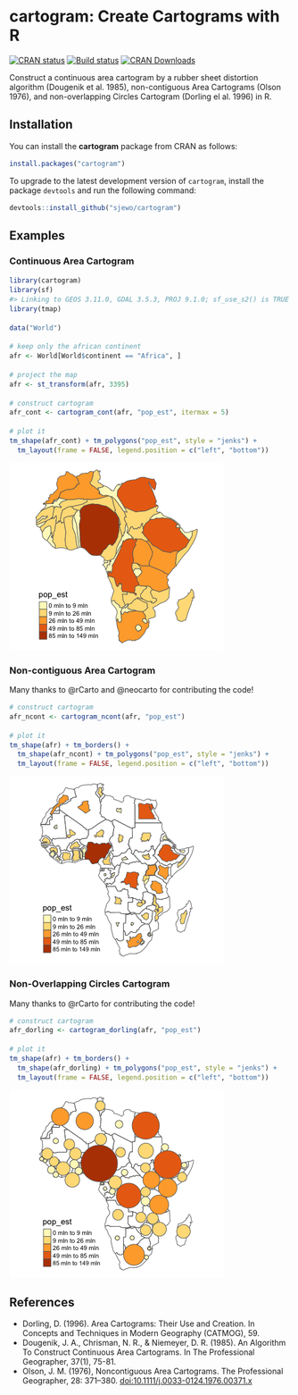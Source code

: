 cartogram: Create Cartograms with R
================

<!-- badges: start -->

[![CRAN
status](http://www.r-pkg.org/badges/version/cartogram)](https://cran.r-project.org/package=cartogram)
[![Build
status](https://github.com/sjewo/cartogram/workflows/R-CMD-check/badge.svg)](https://github.com/sjewo/cartogram/actions?workflow=R-CMD-check)
[![CRAN
Downloads](http://cranlogs.r-pkg.org/badges/cartogram)](https://cran.r-project.org/package=cartogram)
<!-- badges: end -->

Construct a continuous area cartogram by a rubber sheet distortion
algorithm (Dougenik et al. 1985), non-contiguous Area Cartograms (Olson
1976), and non-overlapping Circles Cartogram (Dorling el al. 1996) in R.

## Installation

You can install the **cartogram** package from CRAN as follows:

``` r
install.packages("cartogram")
```

To upgrade to the latest development version of `cartogram`, install the
package `devtools` and run the following command:

``` r
devtools::install_github("sjewo/cartogram")
```

## Examples

### Continuous Area Cartogram

``` r
library(cartogram)
library(sf)
#> Linking to GEOS 3.11.0, GDAL 3.5.3, PROJ 9.1.0; sf_use_s2() is TRUE
library(tmap)

data("World")

# keep only the african continent
afr <- World[World$continent == "Africa", ]

# project the map
afr <- st_transform(afr, 3395)

# construct cartogram
afr_cont <- cartogram_cont(afr, "pop_est", itermax = 5)

# plot it
tm_shape(afr_cont) + tm_polygons("pop_est", style = "jenks") +
  tm_layout(frame = FALSE, legend.position = c("left", "bottom"))
```

![](man/figures/README-cont-1.png)<!-- -->

### Non-contiguous Area Cartogram

Many thanks to @rCarto and @neocarto for contributing the code!

``` r
# construct cartogram
afr_ncont <- cartogram_ncont(afr, "pop_est")

# plot it
tm_shape(afr) + tm_borders() +
  tm_shape(afr_ncont) + tm_polygons("pop_est", style = "jenks") +
  tm_layout(frame = FALSE, legend.position = c("left", "bottom"))
```

![](man/figures/README-ncont-1.png)<!-- -->

### Non-Overlapping Circles Cartogram

Many thanks to @rCarto for contributing the code!

``` r
# construct cartogram
afr_dorling <- cartogram_dorling(afr, "pop_est")

# plot it
tm_shape(afr) + tm_borders() +
  tm_shape(afr_dorling) + tm_polygons("pop_est", style = "jenks") +
  tm_layout(frame = FALSE, legend.position = c("left", "bottom"))
```

![](man/figures/README-dorling-1.png)<!-- -->

## References

- Dorling, D. (1996). Area Cartograms: Their Use and Creation. In
  Concepts and Techniques in Modern Geography (CATMOG), 59.
- Dougenik, J. A., Chrisman, N. R., & Niemeyer, D. R. (1985). An
  Algorithm To Construct Continuous Area Cartograms. In The Professional
  Geographer, 37(1), 75-81.
- Olson, J. M. (1976), Noncontiguous Area Cartograms. The Professional
  Geographer, 28: 371–380.
  [doi:10.1111/j.0033-0124.1976.00371.x](https://doi.org/10.1111/j.0033-0124.1976.00371.x)
